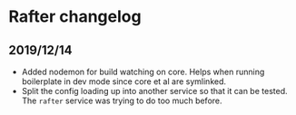 # Rafter changelog

## 2019/12/14

- Added nodemon for build watching on core. Helps when running boilerplate in dev mode since core et al are symlinked.
- Split the config loading up into another service so that it can be tested. The `rafter` service was trying to do too much before.
